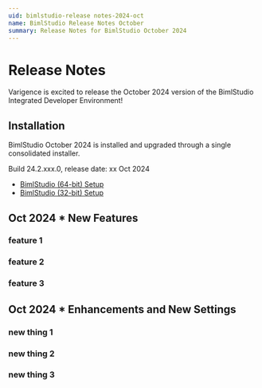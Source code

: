```yaml
---
uid: bimlstudio-release notes-2024-oct
name: BimlStudio Release Notes October
summary: Release Notes for BimlStudio October 2024
---
```


# Release Notes

Varigence is excited to release the October 2024 version of the BimlStudio Integrated Developer Environment!

## Installation

BimlStudio October 2024 is installed and upgraded through a single consolidated installer.

<!--
MANUALLY UPDATE BUILD NUMBER UPON RELEASE
-->

Build 24.2.xxx.0, release date: xx Oct 2024

* [BimlStudio (64-bit) Setup](https://varigence.com/downloads/bimlstudiosetup_x64_23.1.457.0.exe)
* [BimlStudio (32-bit) Setup](https://varigence.com/downloads/bimlflexruntimesetup_x86_23.1.457.0.exe)

## Oct 2024 \* New Features

### feature 1

### feature 2

### feature 3

## Oct 2024 \* Enhancements and New Settings

### new thing 1

### new thing 2

### new thing 3

